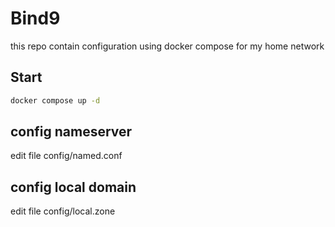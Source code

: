 # Bind9 

this repo contain configuration using docker compose for my home network

## Start

```bash
docker compose up -d
```

## config nameserver

edit file config/named.conf

## config local domain

edit file config/local.zone
